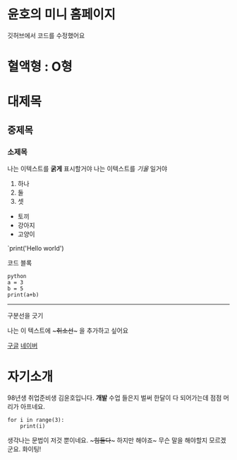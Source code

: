 #  윤호의 미니 홈페이지

깃허브에서 코드를 수정했어요
# 혈액형 : O형

# 대제목
## 중제목
### 소제목

나는 이텍스트를 **굵게** 표시할거야
나는 이텍스트를 *기울* 일거야

1. 하나
2. 둘
3. 셋

- 토끼
- 강아지
- 고양이 

`print('Hello world')

코드 블록
```
python
a = 3
b = 5
print(a+b)
```

---
구분선을 긋기

나는 이 텍스트에 ~~~취소선~~~ 을 추가하고 싶어요

[구글](https://google.com)
[네이버](https://naver.com)


# 자기소개 
98년생 취업준비생 김윤호입니다. 
**개발** 수업 들은지 벌써 한달이 다 되어가는데 점점 머리가 아프네요.
```
for i in range(3):
    print(i)
```
생각나는 문법이 저것 뿐이네요. ~~~힘들다~~~ 하지만 해야죠~
무슨 말을 해야할지 모르겠군요. 
화이팅!   
